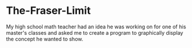 # The-Fraser-Limit
My high school math teacher had an idea he was working on for one of his master's classes and asked me to create a program to 
graphically display the concept he wanted to show. 
